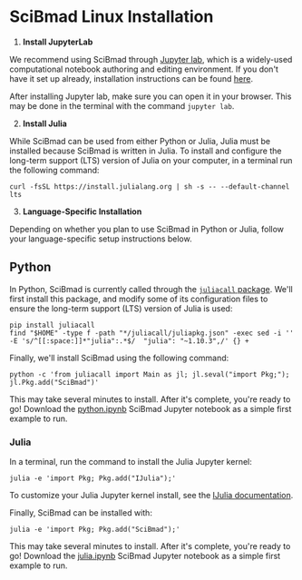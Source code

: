 # SciBmad Linux Installation

1. **Install JupyterLab**

We recommend using SciBmad through [Jupyter lab](https://jupyterlab.readthedocs.io/en/latest/), which is a widely-used computational notebook authoring and editing environment. If you don't have it set up already, installation instructions can be found [here](https://jupyterlab.readthedocs.io/en/stable/getting_started/installation.html). 

After installing Jupyter lab, make sure you can open it in your browser. This may be done in the terminal with the command `jupyter lab`.

2. **Install Julia**

While SciBmad can be used from either Python or Julia, Julia must be installed because SciBmad is written in Julia. To install and configure the long-term support (LTS) version of Julia on your computer, in a terminal run the following command:

```
curl -fsSL https://install.julialang.org | sh -s -- --default-channel lts
```


3. **Language-Specific Installation**

Depending on whether you plan to use SciBmad in Python or Julia, follow your language-specific setup instructions below.

## Python

In Python, SciBmad is currently called through the [`juliacall` package](https://juliapy.github.io/PythonCall.jl/stable/juliacall/). We'll first install this package, and modify some of its configuration files to ensure the long-term support (LTS) version of Julia is used:

```
pip install juliacall
find "$HOME" -type f -path "*/juliacall/juliapkg.json" -exec sed -i '' -E 's/^[[:space:]]*"julia":.*$/  "julia": "~1.10.3",/' {} +
```

Finally, we'll install SciBmad using the following command:

```
python -c 'from juliacall import Main as jl; jl.seval("import Pkg;"); jl.Pkg.add("SciBmad")'
```

This may take several minutes to install. After it's complete, you're ready to go! Download the [python.ipynb](https://github.com/bmad-sim/SciBmad.jl/blob/main/examples/python.ipynb) SciBmad Jupyter notebook as a simple first example to run.

### Julia

In a terminal, run the command to install the Julia Jupyter kernel:

```
julia -e 'import Pkg; Pkg.add("IJulia");'
```

To customize your Julia Jupyter kernel install, see the [IJulia documentation](https://julialang.github.io/IJulia.jl/stable/manual/installation/).

Finally, SciBmad can be installed with:

```
julia -e 'import Pkg; Pkg.add("SciBmad");'
```

This may take several minutes to install. After it's complete, you're ready to go! Download the [julia.ipynb](https://github.com/bmad-sim/SciBmad.jl/blob/main/examples/julia.ipynb) SciBmad Jupyter notebook as a simple first example to run.
